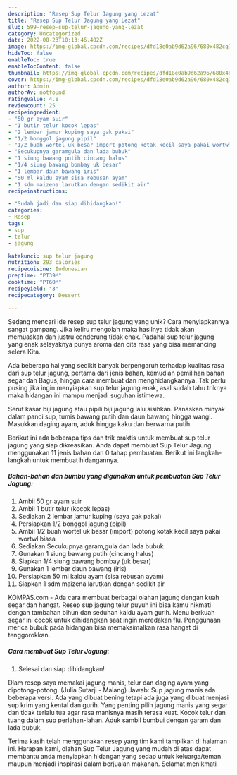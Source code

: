```yaml
---
description: "Resep Sup Telur Jagung yang Lezat"
title: "Resep Sup Telur Jagung yang Lezat"
slug: 599-resep-sup-telur-jagung-yang-lezat
category: Uncategorized
date: 2022-08-23T10:13:46.402Z
image: https://img-global.cpcdn.com/recipes/dfd18e0ab9d62a96/680x482cq70/sup-telur-jagung-foto-resep-utama.jpg
hideToc: false
enableToc: true
enableTocContent: false
thumbnail: https://img-global.cpcdn.com/recipes/dfd18e0ab9d62a96/680x482cq70/sup-telur-jagung-foto-resep-utama.jpg
cover: https://img-global.cpcdn.com/recipes/dfd18e0ab9d62a96/680x482cq70/sup-telur-jagung-foto-resep-utama.jpg
author: Admin
authorAv: notfound
ratingvalue: 4.8
reviewcount: 25
recipeingredient:
- "50 gr ayam suir"
- "1 butir telur kocok lepas"
- "2 lembar jamur kuping saya gak pakai"
- "1/2 bonggol jagung pipil"
- "1/2 buah wortel uk besar import potong kotak kecil saya pakai wortwl biasa"
- "Secukupnya garamgula dan lada bubuk"
- "1 siung bawang putih cincang halus"
- "1/4 siung bawang bombay uk besar"
- "1 lembar daun bawang iris"
- "50 ml kaldu ayam sisa rebusan ayam"
- "1 sdm maizena larutkan dengan sedikit air"
recipeinstructions:

- "Sudah jadi dan siap dihidangkan!"
categories:
- Resep
tags:
- sup
- telur
- jagung

katakunci: sup telur jagung 
nutrition: 293 calories
recipecuisine: Indonesian
preptime: "PT39M"
cooktime: "PT60M"
recipeyield: "3"
recipecategory: Dessert

---
```





Sedang mencari ide resep sup telur jagung yang unik? Cara menyiapkannya sangat gampang. Jika keliru mengolah maka hasilnya tidak akan memuaskan dan justru cenderung tidak enak. Padahal sup telur jagung yang enak selayaknya punya aroma dan cita rasa yang bisa memancing selera Kita.





Ada beberapa hal yang sedikit banyak berpengaruh terhadap kualitas rasa dari sup telur jagung, pertama dari jenis bahan, kemudian pemilihan bahan segar dan Bagus, hingga cara membuat dan menghidangkannya. Tak perlu pusing jika ingin menyiapkan sup telur jagung enak,      asal sudah tahu triknya maka hidangan ini mampu menjadi suguhan istimewa.














Serut kasar biji jagung atau pipili biji jagung lalu sisihkan. Panaskan minyak dalam panci sup, tumis bawang putih dan daun bawang hingga wangi. Masukkan daging ayam, aduk hingga kaku dan berwarna putih.






Berikut ini ada beberapa tips dan trik praktis untuk membuat sup telur jagung yang siap dikreasikan. Anda dapat membuat Sup Telur Jagung menggunakan 11 jenis bahan dan 0 tahap pembuatan. Berikut ini langkah-langkah untuk membuat hidangannya.

<!--inarticleads1-->

##### Bahan-bahan dan bumbu yang digunakan untuk pembuatan Sup Telur Jagung:

1. Ambil 50 gr ayam suir
1. Ambil 1 butir telur (kocok lepas)
1. Sediakan 2 lembar jamur kuping (saya gak pakai)
1. Persiapkan 1/2 bonggol jagung (pipil)
1. Ambil 1/2 buah wortel uk besar (import) potong kotak kecil saya pakai wortwl biasa
1. Sediakan Secukupnya garam,gula dan lada bubuk
1. Gunakan 1 siung bawang putih (cincang halus)
1. Siapkan 1/4 siung bawang bombay (uk besar)
1. Gunakan 1 lembar daun bawang (iris)
1. Persiapkan 50 ml kaldu ayam (sisa rebusan ayam)
1. Siapkan 1 sdm maizena larutkan dengan sedikit air


KOMPAS.com - Ada cara membuat berbagai olahan jagung dengan kuah segar dan hangat. Resep sup jagung telur puyuh ini bisa kamu nikmati dengan tambahan bihun dan seduhan kaldu ayam gurih. Menu berkuah segar ini cocok untuk dihidangkan saat ingin meredakan flu. Penggunaan merica bubuk pada hidangan bisa memaksimalkan rasa hangat di tenggorokkan. 

<!--inarticleads2-->

##### Cara membuat Sup Telur Jagung:


1. Selesai dan siap dihidangkan!

Dlam resep saya memakai jagung manis, telur dan daging ayam yang dipotong-potong. (Julia Sutarji - Malang) Jawab: Sup jagung manis ada beberapa versi. Ada yang dibuat bening tetapi ada juga yang dibuat menjasi sup krim yang kental dan gurih. Yang penting pilih jagung manis yang segar dan tidak terlalu tua agar rasa manisnya masih terasa kuat. Kocok telur dan tuang dalam sup perlahan-lahan. Aduk sambil bumbui dengan garam dan lada bubuk. 

Terima kasih telah menggunakan resep yang tim kami tampilkan di halaman ini. Harapan kami, olahan Sup Telur Jagung yang mudah di atas dapat membantu anda menyiapkan hidangan yang sedap untuk keluarga/teman maupun menjadi inspirasi dalam berjualan makanan. Selamat menikmati
